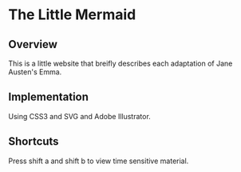 
# The Little Mermaid

## Overview

This is a little website that breifly describes each adaptation of Jane Austen's Emma.


## Implementation

Using CSS3 and SVG and Adobe Illustrator.

## Shortcuts

Press shift a and shift b to view time sensitive material.